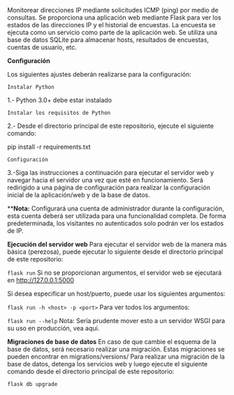 Monitorear direcciones IP mediante solicitudes ICMP (ping) por medio de consultas.
Se proporciona una aplicación web mediante Flask para ver los estados de las direcciones IP y el historial de encuestas.
La encuesta se ejecuta como un servicio como parte de la aplicación web.
Se utiliza una base de datos SQLite para almacenar hosts, resultados de encuestas, cuentas de usuario, etc.

**Configuración**

Los siguientes ajustes deberán realizarse para la configuración:

```Instalar Python```

1.- Python 3.0+ debe estar instalado

```Instalar los requisitos de Python```

2.- Desde el directorio principal de este repositorio, ejecute el siguiente comando:

pip install -r requirements.txt

 ```Configuración```

3.-Siga las instrucciones a continuación para ejecutar el servidor web y navegar hacia el servidor una vez que esté en funcionamiento. Será redirigido a una página de configuración para realizar la configuración inicial de la aplicación/web y de la base de datos.

****Nota:** Configurará una cuenta de administrador durante la configuración, esta cuenta deberá ser utilizada para una funcionalidad completa. De forma predeterminada, los visitantes no autenticados solo podrán ver los estados de IP.

**Ejecución del servidor web**
Para ejecutar el servidor web de la manera más básica (perezosa), puede ejecutar lo siguiente desde el directorio principal de este repositorio:

```flask run```
Si no se proporcionan argumentos, el servidor web se ejecutará en http://127.0.0.1:5000

Si desea especificar un host/puerto, puede usar los siguientes argumentos:

```flask run -h <host> -p <port>```
Para ver todos los argumentos:

```flask run --help```
Nota: Sería prudente mover esto a un servidor WSGI para su uso en producción, vea aquí.

**Migraciones de base de datos**
En caso de que cambie el esquema de la base de datos, será necesario realizar una migración. Estas migraciones se pueden encontrar en migrations/versions/
Para realizar una migración de la base de datos, detenga los servicios web y luego ejecute el siguiente comando desde el directorio principal de este repositorio:

```flask db upgrade```

